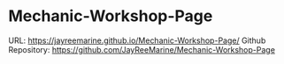 # Mechanic-Workshop-Page

URL: https://jayreemarine.github.io/Mechanic-Workshop-Page/
Github Repository: https://github.com/JayReeMarine/Mechanic-Workshop-Page